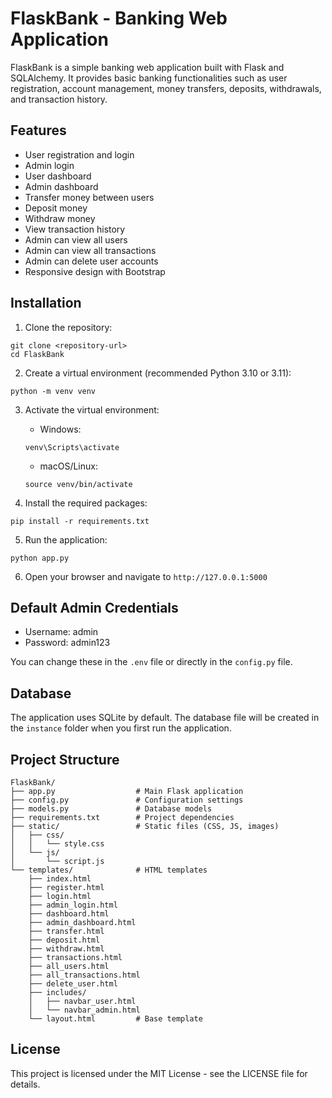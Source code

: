 # FlaskBank - Banking Web Application

FlaskBank is a simple banking web application built with Flask and SQLAlchemy. It provides basic banking functionalities such as user registration, account management, money transfers, deposits, withdrawals, and transaction history.

## Features

- User registration and login
- Admin login
- User dashboard
- Admin dashboard
- Transfer money between users
- Deposit money
- Withdraw money
- View transaction history
- Admin can view all users
- Admin can view all transactions
- Admin can delete user accounts
- Responsive design with Bootstrap

## Installation

1. Clone the repository:
```
git clone <repository-url>
cd FlaskBank
```

2. Create a virtual environment (recommended Python 3.10 or 3.11):
```
python -m venv venv
```

3. Activate the virtual environment:
   - Windows:
   ```
   venv\Scripts\activate
   ```
   - macOS/Linux:
   ```
   source venv/bin/activate
   ```

4. Install the required packages:
```
pip install -r requirements.txt
```

5. Run the application:
```
python app.py
```

6. Open your browser and navigate to `http://127.0.0.1:5000`

## Default Admin Credentials

- Username: admin
- Password: admin123

You can change these in the `.env` file or directly in the `config.py` file.

## Database

The application uses SQLite by default. The database file will be created in the `instance` folder when you first run the application.

## Project Structure

```
FlaskBank/
├── app.py                  # Main Flask application
├── config.py               # Configuration settings
├── models.py               # Database models
├── requirements.txt        # Project dependencies
├── static/                 # Static files (CSS, JS, images)
│   ├── css/
│   │   └── style.css
│   └── js/
│       └── script.js
└── templates/              # HTML templates
    ├── index.html
    ├── register.html
    ├── login.html
    ├── admin_login.html
    ├── dashboard.html
    ├── admin_dashboard.html
    ├── transfer.html
    ├── deposit.html
    ├── withdraw.html
    ├── transactions.html
    ├── all_users.html
    ├── all_transactions.html
    ├── delete_user.html
    ├── includes/
    │   ├── navbar_user.html
    │   └── navbar_admin.html
    └── layout.html         # Base template
```

## License

This project is licensed under the MIT License - see the LICENSE file for details.
